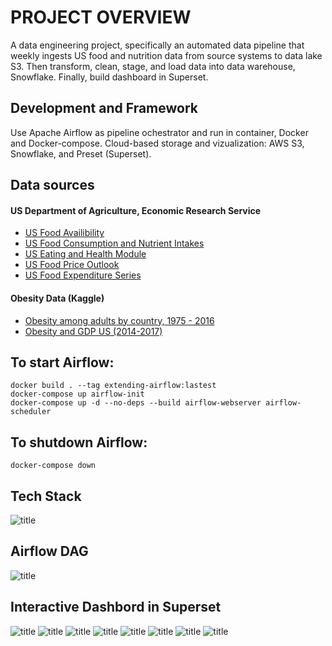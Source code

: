# PROJECT OVERVIEW
A data engineering project, specifically an automated data pipeline that weekly ingests US food 
and nutrition data from source systems to data lake S3. Then transform,
clean, stage, and load data into data warehouse, Snowflake. Finally, build dashboard in Superset.

## Development and Framework
Use Apache Airflow as pipeline ochestrator and run in container, Docker and Docker-compose.
Cloud-based storage and vizualization: AWS S3, Snowflake, and Preset (Superset).

## Data sources
#### US Department of Agriculture, Economic Research Service
- [US Food Availibility](https://www.ers.usda.gov/data-products/food-availability-per-capita-data-system/)
- [US Food Consumption and Nutrient Intakes](https://www.ers.usda.gov/data-products/food-consumption-and-nutrient-intakes/)
- [US Eating and Health Module](https://www.ers.usda.gov/data-products/eating-and-health-module-atus/)
- [US Food Price Outlook](https://www.ers.usda.gov/data-products/food-price-outlook/)
- [US Food Expenditure Series](https://www.ers.usda.gov/data-products/food-expenditure-series/)

#### Obesity Data (Kaggle) 
- [Obesity among adults by country, 1975 - 2016](https://www.kaggle.com/datasets/amanarora/obesity-among-adults-by-country-19752016)
- [Obesity and GDP US (2014-2017)](https://www.kaggle.com/datasets/annedunn/obesity-and-gdp-rates-from-50-states-in-20142017)
## To start Airflow:
```
docker build . --tag extending-airflow:lastest
docker-compose up airflow-init
docker-compose up -d --no-deps --build airflow-webserver airflow-scheduler
```
## To shutdown Airflow:
```
docker-compose down
```

## Tech Stack
![title](images/project_architecture.png)

## Airflow DAG
![title](images/airflow_dag.png)

## Interactive Dashbord in Superset
![title](images/d1.png)
![title](images/d2.png)
![title](images/d3.png)
![title](images/d4.png)
![title](images/d5.png)
![title](images/d6.png)
![title](images/d7.png)
![title](images/d8.png)




